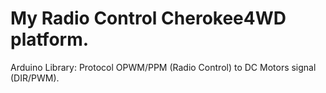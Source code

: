 # My Radio Control Cherokee4WD platform. 

Arduino Library: 
Protocol OPWM/PPM (Radio Control) to DC Motors signal (DIR/PWM).
